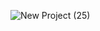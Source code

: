 ![New Project (25)](https://github.com/user-attachments/assets/b2d53553-7815-4049-a9fd-b609b3a886ef)
